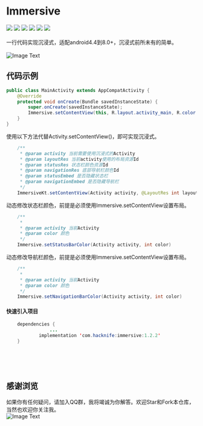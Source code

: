 # Immersive
[![](https://img.shields.io/badge/platform-android-orange.svg)](https://github.com/hacknife) [![](https://img.shields.io/badge/language-java-yellow.svg)](https://github.com/hacknife) [![](https://img.shields.io/badge/Jcenter-1.1.0-brightgreen.svg)](https://github.com/hacknife) [![](https://img.shields.io/badge/build-passing-brightgreen.svg)](https://github.com/hacknife) [![](https://img.shields.io/badge/license-apache--2.0-green.svg)](https://github.com/hacknife) [![](https://img.shields.io/badge/api-19+-green.svg)](https://github.com/hacknife)<br/><br/>
一行代码实现沉浸式，适配android4.4到8.0+，沉浸式前所未有的简单。
</br></br>
![Image Text](https://github.com/hacknife/immersive/blob/master/immersive.gif)
## 代码示例
```Java
public class MainActivity extends AppCompatActivity {
    @Override
    protected void onCreate(Bundle savedInstanceState) {
        super.onCreate(savedInstanceState);
        Immersive.setContentView(this, R.layout.activity_main, R.color.blue, R.color.green, false, false);
    }
}

```
使用以下方法代替Activity.setContentView()，即可实现沉浸式。
```Java
    /**
     * @param activity 当前需要使用沉浸式的Activity
     * @param layoutRes 当前activity使用的布局资源Id
     * @param statusRes 状态栏颜色资源Id
     * @param navigationRes 底部导航栏颜色Id
     * @param statusEmbed 是否隐藏状态栏
     * @param navigationEmbed 是否隐藏导航栏
     */
    ImmersiveKt.setContentView(Activity activity, @LayoutRes int layoutRes, int statusRes, int navigationRes, boolean statusEmbed, boolean navigationEmbed)
```
动态修改状态栏颜色，前提是必须使用Immersive.setContentView设置布局。
```Java
    /**
     *
     * @param activity 当前Activity
     * @param color 颜色
     */
    Immersive.setStatusBarColor(Activity activity, int color)
```
动态修改导航栏颜色，前提是必须使用Immersive.setContentView设置布局。
```Java
    /**
     *
     * @param activity 当前Activity
     * @param color 颜色
     */
    Immersive.setNavigationBarColor(Activity activity, int color)
```
 
#### 快速引入项目
```Java
	dependencies {
                ...
	        implementation 'com.hacknife:immersive:1.2.2'
	}
```

<br><br><br>
## 感谢浏览
如果你有任何疑问，请加入QQ群，我将竭诚为你解答。欢迎Star和Fork本仓库，当然也欢迎你关注我。
<br>
![Image Text](https://github.com/hacknife/CarouselBanner/blob/master/qq_group.png)
